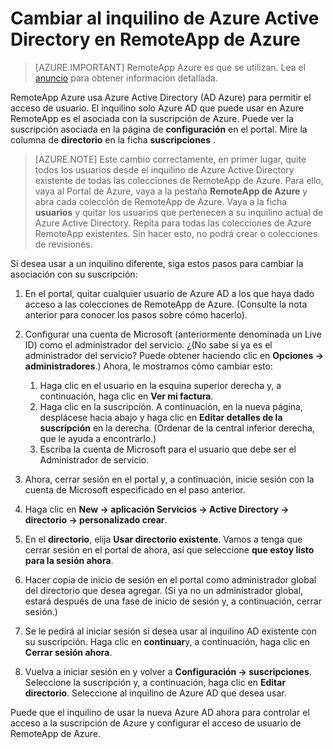 
<properties
    pageTitle="Cambiar el inquilino de Azure Active Directory en Azure RemoteApp | Microsoft Azure"
    description="Obtenga información sobre cómo cambiar el inquilino de Azure Active Directory asociado a RemoteApp de Azure"
    services="remoteapp"
    documentationCenter=""
    authors="lizap"
    manager="mbaldwin" />

<tags
    ms.service="remoteapp"
    ms.workload="compute"
    ms.tgt_pltfrm="na"
    ms.devlang="na"
    ms.topic="article"
    ms.date="08/15/2016"
    ms.author="elizapo" />



# <a name="change-the-azure-active-directory-tenant-in-azure-remoteapp"></a>Cambiar al inquilino de Azure Active Directory en RemoteApp de Azure

> [AZURE.IMPORTANT]
> RemoteApp Azure es que se utilizan. Lea el [anuncio](https://go.microsoft.com/fwlink/?linkid=821148) para obtener información detallada.

RemoteApp Azure usa Azure Active Directory (AD Azure) para permitir el acceso de usuario. El inquilino solo Azure AD que puede usar en Azure RemoteApp es el asociada con la suscripción de Azure. Puede ver la suscripción asociada en la página de **configuración** en el portal. Mire la columna de **directorio** en la ficha **suscripciones** .

> [AZURE.NOTE] Este cambio correctamente, en primer lugar, quite todos los usuarios desde el inquilino de Azure Active Directory existente de todas las colecciones de RemoteApp de Azure. Para ello, vaya al Portal de Azure, vaya a la pestaña **RemoteApp de Azure** y abra cada colección de RemoteApp de Azure. Vaya a la ficha **usuarios** y quitar los usuarios que pertenecen a su inquilino actual de Azure Active Directory. Repita para todas las colecciones de Azure RemoteApp existentes. Sin hacer esto, no podrá crear o colecciones de revisiones.

Si desea usar a un inquilino diferente, siga estos pasos para cambiar la asociación con su suscripción:

1. En el portal, quitar cualquier usuario de Azure AD a los que haya dado acceso a las colecciones de RemoteApp de Azure. (Consulte la nota anterior para conocer los pasos sobre cómo hacerlo).


2. Configurar una cuenta de Microsoft (anteriormente denominada un Live ID) como el administrador del servicio. ¿(No sabe si ya es el administrador del servicio? Puede obtener haciendo clic en **Opciones -> administradores**.) Ahora, le mostramos cómo cambiar esto:
    1. Haga clic en el usuario en la esquina superior derecha y, a continuación, haga clic en **Ver mi factura**.
    2. Haga clic en la suscripción. A continuación, en la nueva página, desplácese hacia abajo y haga clic en **Editar detalles de la suscripción** en la derecha. (Ordenar de la central inferior derecha, que le ayuda a encontrarlo.)
    3. Escriba la cuenta de Microsoft para el usuario que debe ser el Administrador de servicio.

3. Ahora, cerrar sesión en el portal y, a continuación, inicie sesión con la cuenta de Microsoft especificado en el paso anterior.


4. Haga clic en **New -> aplicación Servicios -> Active Directory -> directorio -> personalizado crear**.
5. En el **directorio**, elija **Usar directorio existente**. Vamos a tenga que cerrar sesión en el portal de ahora, así que seleccione **que estoy listo para la sesión ahora**.
6. Hacer copia de inicio de sesión en el portal como administrador global del directorio que desea agregar. (Si ya no un administrador global, estará después de una fase de inicio de sesión y, a continuación, cerrar sesión.)
7. Se le pedirá al iniciar sesión si desea usar al inquilino AD existente con su suscripción. Haga clic en **continuar**y, a continuación, haga clic en **Cerrar sesión ahora**.
5. Vuelva a iniciar sesión en y volver a **Configuración -> suscripciones**. Seleccione la suscripción y, a continuación, haga clic en **Editar directorio**. Seleccione al inquilino de Azure AD que desea usar.



Puede que el inquilino de usar la nueva Azure AD ahora para controlar el acceso a la suscripción de Azure y configurar el acceso de usuario de RemoteApp de Azure.
